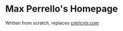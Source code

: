 # Max Perrello's Homepage

Written from scratch, replaces [cntrlcntr.com](https://github.com/maxtheaxe/cntrlcntr.com)
